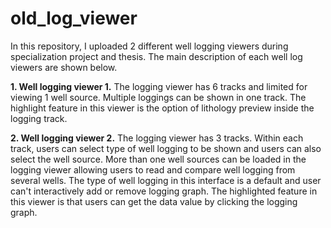 # old_log_viewer

In this repository, I uploaded 2 different well logging viewers during specialization project and thesis. The main description of each well log viewers are shown below.
<p><b>1. Well logging viewer 1.</b> The logging viewer has 6 tracks and limited for viewing 1 well source. Multiple loggings can be shown in one track. The highlight feature in this viewer is the option of lithology preview inside the logging track.
<p><b>2. Well logging viewer 2.</b> The logging viewer has 3 tracks. Within each track, users can select type of well logging to be shown and users can also select the well source. More than one well sources can be loaded in the logging viewer allowing users to read and compare well logging from several wells. The type of well logging in this interface is a default and user can't interactively add or remove logging graph. The highlighted feature in this viewer is that users can get the data value by clicking the logging graph.
